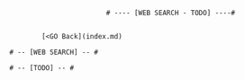                                 # ---- [WEB SEARCH - TODO] ----# 
                                
                                
                [<GO Back](index.md)
                
        # -- [WEB SEARCH] -- #
                
        # -- [TODO] -- #
        

